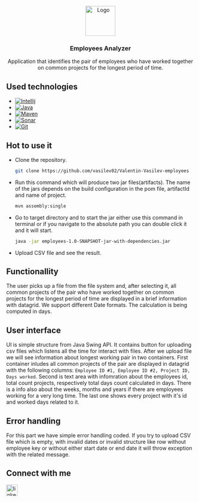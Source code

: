 <!-- PROJECT LOGO -->
<br />
<div align="center">
  <a href="https://github.com/github_username/repo_name">
    <img src="https://cdn-icons-png.freepik.com/512/6020/6020329.png" alt="Logo" width="80" height="80">
  </a>

<h3 align="center">Employees Analyzer</h3>

  <p align="center">
    Application that identifies the pair of employees who have worked together on common projects for the longest period of time.
  </p>
</div>

## Used technologies

* [![Intellij][Intellij]][Intellij-url]
* [![Java][Java]][Java-url]
* [![Maven][Maven]][Maven-url]
* [![Sonar][Sonar]][Sonar-url]
* [![Git][Git]][Git-url]

## Hot to use it

* Clone the repository.
   ```sh
   git clone https://github.com/vasilev02/Valentin-Vasilev-employees
   ```
* Run this command which will produce two jar files(artifacts). The name of the jars depends on the build configuration in the pom file, artifactId and name of project.
   ```sh
   mvn assembly:single
   ```
* Go to target directory and to start the jar either use this command in terminal or if you navigate to the absolute path you can double click it and it will start.
   ```sh
   java -jar employees-1.0-SNAPSHOT-jar-with-dependencies.jar
   ```
* Upload CSV file and see the result.

## Functionallity
The user picks up a file from the file system and, after selecting it, all common projects of the pair who have worked together on common projects for the longest period of time are displayed in a brief information with datagrid.
We support different Date formats. The calculation is being computed in days.

## User interface
UI is simple structure from Java Swing API. It contains button for uploading csv files which listens all the time for interact with files. After we upload file
we will see information about longest working pair in two containers. First container inludes all common projects of the pair are displayed in datagrid with the following 
columns: `Employee ID #1, Employee ID #2, Project ID, Days worked`. Second is text area with infomration about the employees id, total count projects, respectively
total days count calculated in days. There is a info also about the weeks, months and years if there are employees working for a very long time. The last one shows
every project with it's id and worked days related to it.

## Error handling
For this part we have simple error handling coded. If you try to upload CSV file which is empty, with invalid dates or invalid structure like row without employee key
or without either start date or end date it will throw exception with the related message.

## Connect with me

[<img align="left" alt="linkedin" width="30px" src="https://cdn.icon-icons.com/icons2/2429/PNG/512/linkedin_logo_icon_147268.png" />][linkedin]

<!-- MARKDOWN LINKS & IMAGES -->
<!-- https://www.markdownguide.org/basic-syntax/#reference-style-links -->
[linkedin]: https://www.linkedin.com/in/valentin-vasilev-849a8b1a6/
[linkedin-shield]: https://img.shields.io/badge/-LinkedIn-black.svg?style=for-the-badge&logo=linkedin&colorB=555
[linkedin-url]: https://www.linkedin.com/in/valentin-vasilev-849a8b1a6/
[product-screenshot]: images/screenshot.png
[Hibernate]: https://img.shields.io/badge/Hibernate-59666C?style=for-the-badge&logo=Hibernate&logoColor=white
[Hibernate-url]: https://hibernate.org
[Intellij]: https://img.shields.io/badge/IntelliJ_IDEA-000000.svg?style=for-the-badge&logo=intellij-idea&logoColor=white
[Intellij-url]: https://www.jetbrains.com/idea/
[Java]: https://img.shields.io/badge/OpenJDK-ED8B00?style=for-the-badge&logo=java&logoColor=white
[Java-url]: https://openjdk.org
[Maven]: https://img.shields.io/badge/apache_maven-C71A36?style=for-the-badge&logo=apachemaven&logoColor=white
[Maven-url]: https://maven.apache.org
[Sonar]: https://img.shields.io/badge/Sonarqube-5190cf?style=for-the-badge&logo=sonarqube&logoColor=white
[Sonar-url]: https://www.jetbrains.com/qodana/?source=google&medium=cpc&campaign=19640357518&term=sonarqube&content=646717405636&gclid=Cj0KCQjw6KunBhDxARIsAKFUGs8hXIrh0cjYajUIehst74tV2S1JTXCm2uXbUT67mpZGRGC1Yoe0z9IaAkiTEALw_wcB
[Git]: https://img.shields.io/badge/GIT-E44C30?style=for-the-badge&logo=git&logoColor=white
[Git-url]: https://git-scm.com
